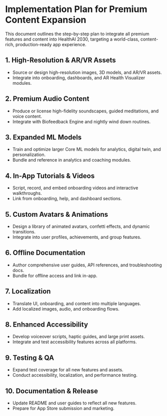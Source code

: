 # Implementation Plan for Premium Content Expansion

This document outlines the step-by-step plan to integrate all premium features and content into HealthAI 2030, targeting a world-class, content-rich, production-ready app experience.

## 1. High-Resolution & AR/VR Assets
- Source or design high-resolution images, 3D models, and AR/VR assets.
- Integrate into onboarding, dashboards, and AR Health Visualizer modules.

## 2. Premium Audio Content
- Produce or license high-fidelity soundscapes, guided meditations, and voice content.
- Integrate with Biofeedback Engine and nightly wind down routines.

## 3. Expanded ML Models
- Train and optimize larger Core ML models for analytics, digital twin, and personalization.
- Bundle and reference in analytics and coaching modules.

## 4. In-App Tutorials & Videos
- Script, record, and embed onboarding videos and interactive walkthroughs.
- Link from onboarding, help, and dashboard sections.

## 5. Custom Avatars & Animations
- Design a library of animated avatars, confetti effects, and dynamic transitions.
- Integrate into user profiles, achievements, and group features.

## 6. Offline Documentation
- Author comprehensive user guides, API references, and troubleshooting docs.
- Bundle for offline access and link in-app.

## 7. Localization
- Translate UI, onboarding, and content into multiple languages.
- Add localized images, audio, and onboarding flows.

## 8. Enhanced Accessibility
- Develop voiceover scripts, haptic guides, and large print assets.
- Integrate and test accessibility features across all platforms.

## 9. Testing & QA
- Expand test coverage for all new features and assets.
- Conduct accessibility, localization, and performance testing.

## 10. Documentation & Release
- Update README and user guides to reflect all new features.
- Prepare for App Store submission and marketing.
